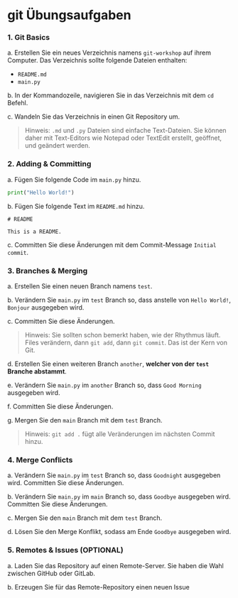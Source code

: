 # git Übungsaufgaben

### 1\. Git Basics

a\. Erstellen Sie ein neues Verzeichnis namens `git-workshop` auf ihrem Computer. Das Verzeichnis sollte folgende Dateien enthalten:

- `README.md`
- `main.py`

b\. In der Kommandozeile, navigieren Sie in das Verzeichnis mit dem `cd` Befehl.

c\. Wandeln Sie das Verzeichnis in einen Git Repository um.

> Hinweis: `.md` und `.py` Dateien sind einfache Text-Dateien. Sie können daher mit Text-Editors wie Notepad oder TextEdit erstellt, geöffnet, und geändert werden.

### 2\. Adding & Committing 

a\. Fügen Sie folgende Code im `main.py` hinzu.
```py
print("Hello World!")
```

b\. Fügen Sie folgende Text im `README.md` hinzu.
```
# README

This is a README.
```

c\. Committen Sie diese Änderungen mit dem Commit-Message `Initial commit`.

### 3\. Branches & Merging

a\. Erstellen Sie einen neuen Branch namens `test`.

b\. Verändern Sie `main.py` im `test` Branch so, dass anstelle von `Hello World!`, `Bonjour` ausgegeben wird.

c\. Committen Sie diese Änderungen.

> Hinweis: Sie sollten schon bemerkt haben, wie der Rhythmus läuft. Files verändern, dann `git add`, dann `git commit`. Das ist der Kern von Git.

d\. Erstellen Sie einen weiteren Branch `another`, **welcher von der `test` Branche abstammt**. 

e\. Verändern Sie `main.py` im `another` Branch so, dass `Good Morning` ausgegeben wird.

f\. Committen Sie diese Änderungen.

g\. Mergen Sie den `main` Branch mit dem `test` Branch.

> Hinweis: `git add .` fügt alle Veränderungen im nächsten Commit hinzu.

### 4\. Merge Conflicts

a\. Verändern Sie `main.py` im `test` Branch so, dass `Goodnight` ausgegeben wird. Committen Sie diese Änderungen.

b\. Verändern Sie `main.py` im `main` Branch so, dass `Goodbye` ausgegeben wird. Committen Sie diese Änderungen.

c\. Mergen Sie den `main` Branch mit dem `test` Branch.

d\. Lösen Sie den Merge Konflikt, sodass am Ende `Goodbye` ausgegeben wird.

### 5\. Remotes & Issues (OPTIONAL)

a\. Laden Sie das Repository auf einen Remote-Server. Sie haben die Wahl zwischen GitHub oder GitLab.

b\. Erzeugen Sie für das Remote-Repository einen neuen Issue 

